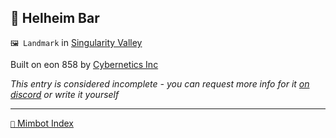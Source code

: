 ## 🍻 Helheim Bar

`🖼️ Landmark` in [Singularity Valley](<https://zeithalt.github.io/r/singularity_valley.html>)

Built on eon 858 by [Cybernetics Inc](<https://zeithalt.github.io/r/cybernetics_inc.html>)

_This entry is considered incomplete - you can request more info for it [on discord](<https://discord.com/channels/562910943848169472/1173922660489633802>) or write it yourself_

-----
[`📑` Mimbot Index](<https://zeithalt.github.io/r/#bed0>)
<!---
keywords:  
aliases: 
-->